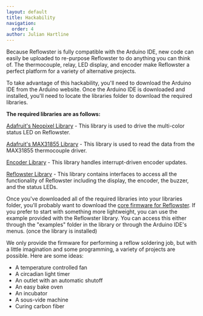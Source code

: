 ```yaml
---
layout: default
title: Hackability
navigation:
  order: 4
author: Julian Hartline
---
```


Because Reflowster is fully compatible with the Arduino IDE, new code can easily be uploaded to re-purpose Reflowster to do anything you can think of. The thermocouple, relay, LED display, and encoder make Reflowster a perfect platform for a variety of alternative projects.

To take advantage of this hackability, you'll need to download the Arduino IDE from the Arduino website. Once the Arduino IDE is downloaded and installed, you'll need to locate the libraries folder to download the required libraries.


<b>The required libraries are as follows:</b>

<a href="https://github.com/adafruit/Adafruit_NeoPixel">Adafruit's Neopixel Library</a> - This library is used to drive the multi-color status LED on Reflowster.

<a href="https://github.com/adafruit/Adafruit-MAX31855-library">Adafruit's MAX31855 Library</a> - This library is used to read the data from the MAX31855 thermocouple driver.

<a href="http://www.pjrc.com/teensy/arduino_libraries/Encoder.zip">Encoder Library</a> - This library handles interrupt-driven encoder updates.

<a href="https://github.com/Reflowster/Reflowster">Reflowster Library</a> - This library contains interfaces to access all the functionality of Reflowster including the display, the encoder, the buzzer, and the status LEDs.

Once you've downloaded all of the required libraries into your libraries folder, you'll probably want to download the <a href="https://github.com/Reflowster/Reflowster_Reflow">core firmware for Reflowster</a>. If you prefer to start with something more lightweight, you can use the example provided with the Reflowster library. You can access this either through the "examples" folder in the library or through the Arduino IDE's menus. (once the library is installed)


We only provide the firmware for performing a reflow soldering job, but with a little imagination and some programming, a variety of projects are possible. Here are some ideas:

<ul>
<li>A temperature controlled fan
<li>A circadian light timer
<li>An outlet with an automatic shutoff
<li>An easy bake oven
<li>An incubator
<li>A sous-vide machine
<li>Curing carbon fiber
</ul>
